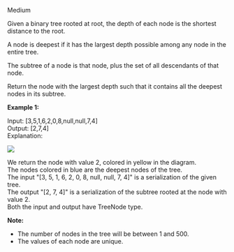 Medium

Given a binary tree rooted at root, the depth of each node is the shortest distance to the root.

A node is deepest if it has the largest depth possible among any node in the entire tree.

The subtree of a node is that node, plus the set of all descendants of that node.

Return the node with the largest depth such that it contains all the deepest nodes in its subtree.

 

**Example 1:**

Input: [3,5,1,6,2,0,8,null,null,7,4]  
Output: [2,7,4]  
Explanation:

![](https://github.com/wilwfy/LeetCode/commit/2e0cf7b4979823594c3995e4cf7a57cd7744c6ac#diff-b52dc8f7689bac74b74b3258bacc50a3)


We return the node with value 2, colored in yellow in the diagram.  
The nodes colored in blue are the deepest nodes of the tree.  
The input "[3, 5, 1, 6, 2, 0, 8, null, null, 7, 4]" is a serialization of the given tree.  
The output "[2, 7, 4]" is a serialization of the subtree rooted at the node with value 2.  
Both the input and output have TreeNode type.  
 

**Note:**

- The number of nodes in the tree will be between 1 and 500.
- The values of each node are unique.
